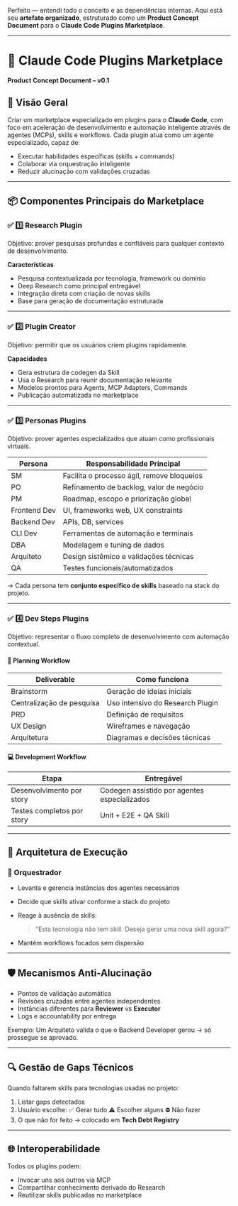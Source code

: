 Perfeito — entendi todo o conceito e as dependências internas.
Aqui está seu **artefato organizado**, estruturado como um **Product Concept Document** para o **Claude Code Plugins Marketplace**.

---

# 🚀 Claude Code Plugins Marketplace

**Product Concept Document – v0.1**

## 🎯 Visão Geral

Criar um marketplace especializado em plugins para o **Claude Code**, com foco em aceleração de desenvolvimento e automação inteligente através de agentes (MCPs), skills e workflows.
Cada plugin atua como um agente especializado, capaz de:

* Executar habilidades específicas (skills + commands)
* Colaborar via orquestração inteligente
* Reduzir alucinação com validações cruzadas

---

## 📦 Componentes Principais do Marketplace

### ✅ 1️⃣ **Research Plugin**

Objetivo: prover pesquisas profundas e confiáveis para qualquer contexto de desenvolvimento.

**Características**

* Pesquisa contextualizada por tecnologia, framework ou domínio
* Deep Research como principal entregável
* Integração direta com criação de novas skills
* Base para geração de documentação estruturada

---

### ✅ 2️⃣ **Plugin Creator**

Objetivo: permitir que os usuários criem plugins rapidamente.

**Capacidades**

* Gera estrutura de codegen da Skill
* Usa o Research para reunir documentação relevante
* Modelos prontos para Agents, MCP Adapters, Commands
* Publicação automatizada no marketplace

---

### ✅ 3️⃣ **Personas Plugins**

Objetivo: prover agentes especializados que atuam como profissionais virtuais.

| Persona      | Responsabilidade Principal                 |
| ------------ | ------------------------------------------ |
| SM           | Facilita o processo ágil, remove bloqueios |
| PO           | Refinamento de backlog, valor de negócio   |
| PM           | Roadmap, escopo e priorização global       |
| Frontend Dev | UI, frameworks web, UX constraints         |
| Backend Dev  | APIs, DB, services                         |
| CLI Dev      | Ferramentas de automação e terminais       |
| DBA          | Modelagem e tuning de dados                |
| Arquiteto    | Design sistêmico e validações técnicas     |
| QA           | Testes funcionais/automatizados            |

→ Cada persona tem **conjunto específico de skills** baseado na stack do projeto.

---

### ✅ 4️⃣ **Dev Steps Plugins**

Objetivo: representar o fluxo completo de desenvolvimento com automação contextual.

#### 📝 Planning Workflow

| Deliverable               | Como funciona                    |
| ------------------------- | -------------------------------- |
| Brainstorm                | Geração de ideias iniciais       |
| Centralização de pesquisa | Uso intensivo do Research Plugin |
| PRD                       | Definição de requisitos          |
| UX Design                 | Wireframes e navegação           |
| Arquitetura               | Diagramas e decisões técnicas    |

#### 💻 Development Workflow

| Etapa                      | Entregável                                   |
| -------------------------- | -------------------------------------------- |
| Desenvolvimento por story  | Codegen assistido por agentes especializados |
| Testes completos por story | Unit + E2E + QA Skill                        |

---

## 🔁 Arquitetura de Execução

### 🧠 Orquestrador

* Levanta e gerencia instâncias dos agentes necessários
* Decide que skills ativar conforme a stack do projeto
* Reage à ausência de skills:

  > “Esta tecnologia não tem skill. Deseja gerar uma nova skill agora?”
* Mantém workflows focados sem dispersão

---

## 🛡️ Mecanismos Anti-Alucinação

* Pontos de validação automática
* Revisões cruzadas entre agentes independentes
* Instâncias diferentes para **Reviewer** vs **Executor**
* Logs e accountability por entrega

Exemplo:
Um Arquiteto valida o que o Backend Developer gerou → só prossegue se aprovado.

---

## 🔍 Gestão de Gaps Técnicos

Quando faltarem skills para tecnologias usadas no projeto:

1. Listar gaps detectados
2. Usuário escolhe:
   ✅ Gerar tudo
   ⚠️ Escolher alguns
   ⛔ Não fazer
3. O que não for feito → colocado em **Tech Debt Registry**

---

## 🌐 Interoperabilidade

Todos os plugins podem:

* Invocar uns aos outros via MCP
* Compartilhar conhecimento derivado do Research
* Reutilizar skills publicadas no marketplace
